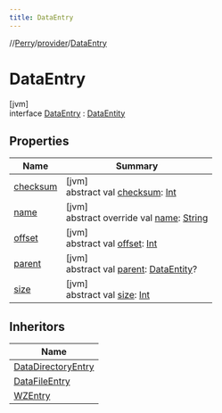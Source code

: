 ```yaml
---
title: DataEntry
---
```

//[Perry](../../../index.html)/[provider](../index.html)/[DataEntry](index.html)



# DataEntry



[jvm]\
interface [DataEntry](index.html) : [DataEntity](../-data-entity/index.html)



## Properties


| Name | Summary |
|---|---|
| [checksum](checksum.html) | [jvm]<br>abstract val [checksum](checksum.html): [Int](https://kotlinlang.org/api/latest/jvm/stdlib/kotlin/-int/index.html) |
| [name](name.html) | [jvm]<br>abstract override val [name](name.html): [String](https://kotlinlang.org/api/latest/jvm/stdlib/kotlin/-string/index.html) |
| [offset](offset.html) | [jvm]<br>abstract val [offset](offset.html): [Int](https://kotlinlang.org/api/latest/jvm/stdlib/kotlin/-int/index.html) |
| [parent](index.html#355054702%2FProperties%2F863300109) | [jvm]<br>abstract val [parent](index.html#355054702%2FProperties%2F863300109): [DataEntity](../-data-entity/index.html)? |
| [size](size.html) | [jvm]<br>abstract val [size](size.html): [Int](https://kotlinlang.org/api/latest/jvm/stdlib/kotlin/-int/index.html) |


## Inheritors


| Name |
|---|
| [DataDirectoryEntry](../-data-directory-entry/index.html) |
| [DataFileEntry](../-data-file-entry/index.html) |
| [WZEntry](../../provider.wz/-w-z-entry/index.html) |

